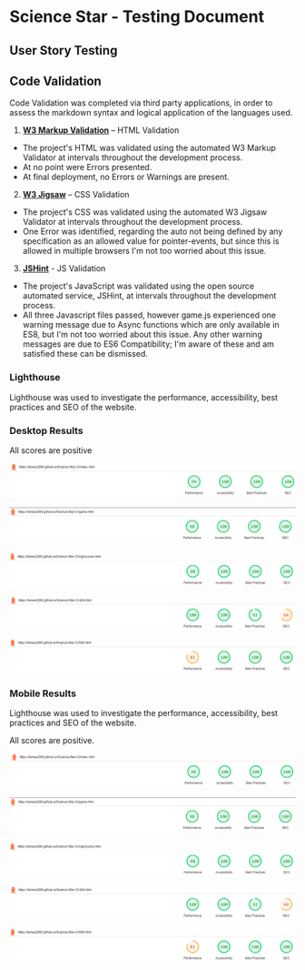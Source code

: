 # Science Star - Testing Document

## User Story Testing



## Code Validation

Code Validation was completed via third party applications, in order to assess the markdown syntax and logical application of the languages used.

1. [**W3 Markup Validation**](https://validator.w3.org/) – HTML Validation

  - The project's HTML was validated using the automated W3 Markup Validator at intervals throughout the development process.
  - At no point were Errors presented.
  - At final deployment, no Errors or Warnings are present.

2. [**W3 Jigsaw**](https://jigsaw.w3.org/css-validator/) – CSS Validation

  - The project's CSS was validated using the automated W3 Jigsaw Validator at intervals throughout the development process.
  - One Error was identified, regarding the auto not being defined by any specification as an allowed value for pointer-events, but since this is allowed in multiple browsers I'm not too worried about this issue.

3. [**JSHint**](https://jshint.com/) - JS Validation

  - The project's JavaScript was validated using the open source automated service, JSHint, at intervals throughout the development process.
  - All three Javascript files passed, however game.js experienced one warning message due to Async functions which are only available in ES8, but I'm not too worried about this issue. Any other warning messages are due to ES6 Compatibility; I'm aware of these and am satisfied these can be dismissed.

### Lighthouse

Lighthouse was used to investigate the performance, accessibility, best practices and SEO of the website.

### Desktop Results

All scores are positive

![index.html](documents/indexdesktop.png)

![game.html](documents/gamedesktop.png)

![highscores.html](documents/highscoresdesktop.png)

![404.html](documents/404desktop.png)

![500.html](documents/500desktop.png)

### Mobile Results

Lighthouse was used to investigate the performance, accessibility, best practices and SEO of the website.

All scores are positive.

![index.html](documents/indexmobile.png)

![game.html](documents/gamedesktopmobile.png)

![highscores.html](documents/highscoresmobile.png)

![404.html](documents/404mboile.png)

![500.html](documents/500mobile.png)
